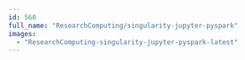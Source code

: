 ```yaml
---
id: 560
full_name: "ResearchComputing/singularity-jupyter-pyspark"
images: 
  - "ResearchComputing-singularity-jupyter-pyspark-latest"
---
```

